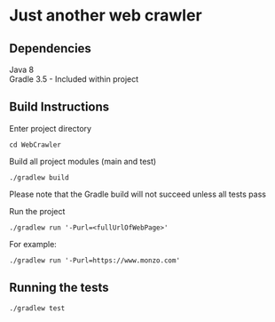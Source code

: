 # Just another web crawler


## Dependencies

Java 8 <br />
Gradle 3.5 - Included within project

## Build Instructions

Enter project directory
```
cd WebCrawler
```

Build all project modules (main and test)
```
./gradlew build
```
Please note that the Gradle build will not succeed unless all tests pass


Run the project
```
./gradlew run '-Purl=<fullUrlOfWebPage>'
```

For example:
```
./gradlew run '-Purl=https://www.monzo.com'
```

## Running the tests
```
./gradlew test
```